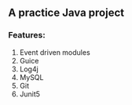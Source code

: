 ## A practice Java project

### Features:
1. Event driven modules
2. Guice
3. Log4j
4. MySQL
5. Git
6. Junit5
